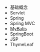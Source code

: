 -   基础概念
-   Servlet
-   Spring
-   Spring MVC
-   [MyBatis](./4.持久层/MyBatis.md)
-   SpringBoot
-   JSP
-   ThymeLeaf

